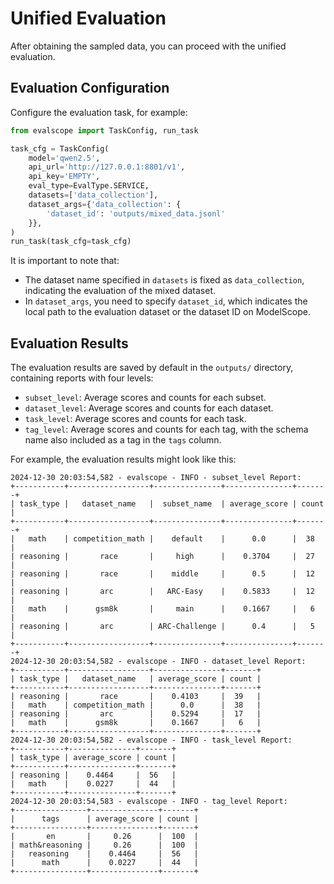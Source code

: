 # Unified Evaluation

After obtaining the sampled data, you can proceed with the unified evaluation.

## Evaluation Configuration

Configure the evaluation task, for example:

```python
from evalscope import TaskConfig, run_task

task_cfg = TaskConfig(
    model='qwen2.5',
    api_url='http://127.0.0.1:8801/v1',
    api_key='EMPTY',
    eval_type=EvalType.SERVICE,
    datasets=['data_collection'],
    dataset_args={'data_collection': {
        'dataset_id': 'outputs/mixed_data.jsonl'
    }},
)
run_task(task_cfg=task_cfg)
```

It is important to note that:
- The dataset name specified in `datasets` is fixed as `data_collection`, indicating the evaluation of the mixed dataset.
- In `dataset_args`, you need to specify `dataset_id`, which indicates the local path to the evaluation dataset or the dataset ID on ModelScope.

## Evaluation Results

The evaluation results are saved by default in the `outputs/` directory, containing reports with four levels:

- `subset_level`: Average scores and counts for each subset.
- `dataset_level`: Average scores and counts for each dataset.
- `task_level`: Average scores and counts for each task.
- `tag_level`: Average scores and counts for each tag, with the schema name also included as a tag in the `tags` column.

For example, the evaluation results might look like this:

```text
2024-12-30 20:03:54,582 - evalscope - INFO - subset_level Report:
+-----------+------------------+---------------+---------------+-------+
| task_type |   dataset_name   |  subset_name  | average_score | count |
+-----------+------------------+---------------+---------------+-------+
|   math    | competition_math |    default    |      0.0      |  38   |
| reasoning |       race       |     high      |    0.3704     |  27   |
| reasoning |       race       |    middle     |      0.5      |  12   |
| reasoning |       arc        |   ARC-Easy    |    0.5833     |  12   |
|   math    |      gsm8k       |     main      |    0.1667     |   6   |
| reasoning |       arc        | ARC-Challenge |      0.4      |   5   |
+-----------+------------------+---------------+---------------+-------+
2024-12-30 20:03:54,582 - evalscope - INFO - dataset_level Report:
+-----------+------------------+---------------+-------+
| task_type |   dataset_name   | average_score | count |
+-----------+------------------+---------------+-------+
| reasoning |       race       |    0.4103     |  39   |
|   math    | competition_math |      0.0      |  38   |
| reasoning |       arc        |    0.5294     |  17   |
|   math    |      gsm8k       |    0.1667     |   6   |
+-----------+------------------+---------------+-------+
2024-12-30 20:03:54,582 - evalscope - INFO - task_level Report:
+-----------+---------------+-------+
| task_type | average_score | count |
+-----------+---------------+-------+
| reasoning |    0.4464     |  56   |
|   math    |    0.0227     |  44   |
+-----------+---------------+-------+
2024-12-30 20:03:54,583 - evalscope - INFO - tag_level Report:
+----------------+---------------+-------+
|      tags      | average_score | count |
+----------------+---------------+-------+
|       en       |     0.26      |  100  |
| math&reasoning |     0.26      |  100  |
|   reasoning    |    0.4464     |  56   |
|      math      |    0.0227     |  44   |
+----------------+---------------+-------+
```